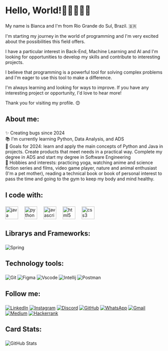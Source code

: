 <h1 align="left">Hello, World!👋👩🏻‍💻✨ </h1>

###

<p align="left">My name is Bianca and I'm from Rio Grande do Sul, Brazil. 🇧🇷
  
I'm starting my journey in the world of programming and I'm very excited about the possibilities this field offers. 

I have a particular interest in Back-End, Machine Learning and AI and I'm looking for opportunities to develop my skills and contribute to interesting projects.

I believe that programming is a powerful tool for solving complex problems and I'm eager to use this tool to make a difference.

I'm always learning and looking for ways to improve. If you have any interesting project or opportunity, I'd love to hear more!

Thank you for visiting my profile. 😊</p>

###

<h2 align="left">About me:</h2>

###

<p align="left">✨ Creating bugs since 2024<br>📚 I'm currently learning Python, Data Analysis, and ADS<br>🎯 Goals for 2024: learn and apply the main concepts of Python and Java in projects. Create products that meet needs in a practical way. Complete my degree in ADS and start my degree in Software Engineering<br>🎲 Hobbies and interests: practicing yoga, watching anime and science fiction series and films, video game player, nature and animal enthusiast (I'm a pet mother), reading a technical book or book of personal interest to pass the time and going to the gym to keep my body and mind healthy.</p>

###

<h2 align="left">I code with:</h2>

###

<div align="left">
  <img src="https://cdn.jsdelivr.net/gh/devicons/devicon/icons/java/java-original.svg" height="40" alt="java logo"  />
  <img width="12" />
  <img src="https://cdn.jsdelivr.net/gh/devicons/devicon/icons/python/python-original.svg" height="40" alt="python logo"  />
  <img width="12" />
  <img src="https://cdn.jsdelivr.net/gh/devicons/devicon/icons/javascript/javascript-original.svg" height="40" alt="javascript logo"  />
  <img width="12" />
  <img src="https://cdn.jsdelivr.net/gh/devicons/devicon/icons/html5/html5-original.svg" height="40" alt="html5 logo"  />
  <img width="12" />
  <img src="https://cdn.jsdelivr.net/gh/devicons/devicon/icons/css3/css3-original.svg" height="40" alt="css3 logo"  />
</div>

###

<h2 align="left">Librarys and Frameworks:</h2>

###
![Spring](https://img.shields.io/badge/spring-%236DB33F.svg?style=for-the-badge&logo=spring&logoColor=white)

###

<h2 align="left">Technology tools:</h2>

###
![Git](https://img.shields.io/badge/GIT-E44C30?style=for-the-badge&logo=git&logoColor=white)
![Figma](https://img.shields.io/badge/Figma-696969?style=for-the-badge&logo=figma&logoColor=figma)
![Vscode](https://img.shields.io/badge/Vscode-007ACC?style=for-the-badge&logo=visual-studio-code&logoColor=white)
![Intellij](https://img.shields.io/badge/Intellij%20Idea-000?logo=intellij-idea&style=for-the-badge)
![Postman](https://img.shields.io/badge/Postman-FF6C37.svg?style=for-the-badge&logo=Postman&logoColor=white)
###

<h2 align="left">Follow me:</h2>

###
[![LinkedIn](https://img.shields.io/badge/LinkedIn-0077B5?style=for-the-badge&logo=linkedin&logoColor=white)](https://www.linkedin.com/in/bianca-fonseca-828a64239/)
[![Instagram](https://img.shields.io/badge/-Instagram-%23E4405F?style=for-the-badge&logo=instagram&logoColor=white)](https://www.instagram.com/bianca.fonseca11/)
[![Discord](https://img.shields.io/badge/Discord-7289DA?style=for-the-badge&logo=discord&logoColor=white)](https://discord.com/channels/@b.bianca.fonseca11/)
[![GitHub](https://img.shields.io/badge/GitHub-100000?style=for-the-badge&logo=github&logoColor=white)](https://github.com/fonseca-bianca)
[![WhatsApp](https://img.shields.io/badge/WhatsApp-25D366?style=for-the-badge&logo=whatsapp&logoColor=white)](https://wa.me/55+51+999995044)
[![Gmail](https://img.shields.io/badge/Gmail-333333?style=for-the-badge&logo=gmail&logoColor=red)](mailto:b.bianca.fonseca@gmail.com)
[![Medium](https://img.shields.io/badge/-Medium-%23000000?style=for-the-badge&logo=medium&logoColor=white)](https://medium.com/@b.bianca.fonseca)
[![Hackerrank](https://img.shields.io/badge/-Hackerrank-2EC866?style=for-the-badge&logo=HackerRank&logoColor=white)](https://hackerrank.com/profile/@b_bianca_fonseca)
###

<h2 align="left">Card Stats:</h2>

###

![GitHub Stats](https://github-readme-stats.vercel.app/api?username=fonseca-bianca&theme=transparent&bg_color=000&border_color=B26CAF&show_icons=true&icon_color=B26CAF&title_color=6BA6D7&text_color=FFF)
